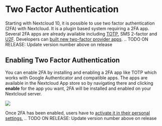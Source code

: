 Two Factor Authentication
=========================

Starting with Nextcloud 10, it is possible to use two factor
authentication (2FA) with Nextcloud. It is a plugin based system
requiring a 2FA app. Several 2FA apps are already available including
[TOTP](https://en.wikipedia.org/wiki/Time-based_One-time_Password_Algorithm),
SMS 2-factor and
[U2F](https://en.wikipedia.org/wiki/Universal_2nd_Factor). Developers
can [built new two-factor provider
apps](https://docs.nextcloud.com/server/12/developer_manual/app/two-factor-provider.html).
.. TODO ON RELEASE: Update version number above on release

Enabling Two Factor Authentication
----------------------------------

You can enable 2FA by installing and enabling a 2FA app like TOTP which
works with Google Authenticator and compatible apps. The apps are
available in the Nextcloud App store so by navigating there and clicking
**enable** for the app you want, 2FA will be installed and enabled on
your Nextcloud server.

![](../images/2fa-app-install.png)

Once 2FA has been enabled, users have to [activate it in their personal
settings.](https://docs.nextcloud.com/server/12/user_manual/user_2fa.html)
.. TODO ON RELEASE: Update version number above on release
